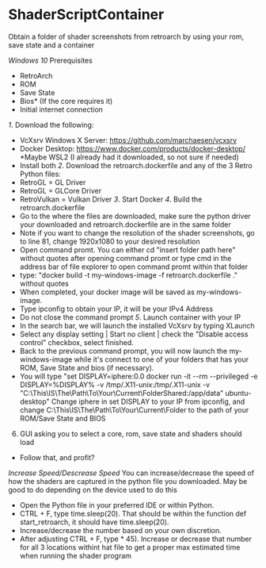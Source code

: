 # ShaderScriptContainer
Obtain a folder of shader screenshots from retroarch by using your rom, save state and a container

*Windows 10*
Prerequisites
- RetroArch
- ROM
- Save State
- Bios* (If the core requires it)
- Initial internet connection

*1*. Download the following:
- VcXsrv Windows X Server: https://github.com/marchaesen/vcxsrv
- Docker Desktop: https://www.docker.com/products/docker-desktop/
*Maybe WSL2 (I already had it downloaded, so not sure if needed)
- Install both
*2*. Download the retroarch.dockerfile and any of the 3 Retro Python files:
- RetroGL = GL Driver
- RetroGL = GLCore Driver
- RetroVulkan = Vulkan Driver
*3*. Start Docker
*4*. Build the retroarch.dockerfile
- Go to the where the files are downloaded, make sure the python driver your downloaded and retroarch.dockerfile are in the same folder
- Note if you want to change the resolution of the shader screenshots, go to line 81, change 1920x1080 to your desired resolution
- Open command promt. You can either cd "insert folder path here" without quotes after opening command promt or type cmd in the address bar of file explorer to open command promt within that folder
- type: "docker build -t my-windows-image -f retroarch.dockerfile ." without quotes
- When completed, your docker image will be saved as my-windows-image.
- Type ipconfig to obtain your IP, it will be your IPv4 Address
- Do not close the command prompt
*5*. Launch container with your IP
- In the search bar, we will launch the installed VcXsrv by typing XLaunch
- Select any display setting | Start no client | check the "Disable access control" checkbox, select finished.
- Back to the previous command prompt, you will now launch the my-windows-image while it's connect to one of your folders that has your ROM, Save State and bios (if necessary).
- You will type "set DISPLAY=iphere:0.0
docker run -it --rm --privileged -e DISPLAY=%DISPLAY% -v /tmp/.X11-unix:/tmp/.X11-unix -v "C:\This\IS\The\Path\To\Your\Current\FolderShared:/app/data" ubuntu-desktop"
Change iphere in set DISPLAY to your IP from ipconfig, and change C:\This\IS\The\Path\To\Your\Current\Folder to the path of your ROM/Save State and BIOS
6. GUI asking you to select a core, rom, save state and shaders should load
- Follow that, and profit?

*Increase Speed/Descrease Speed*
You can increase/decrease the speed of how the shaders are captured in the python file you downloaded. May be good to do depending on the device used to do this
- Open the Python file in your preferred IDE or within Python.
- CTRL + F, type time.sleep(20). That should be within the function def start_retroarch, it should have time.sleep(20).
- Increase/decrease the number based on your own discretion.
- After adjusting CTRL + F, type * 45). Increase or decrease that number for all 3 locations withint hat file to get a proper max estimated time when running the shader program
